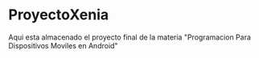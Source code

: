 # ProyectoXenia
Aqui esta almacenado el proyecto final de la materia "Programacion Para Dispositivos Moviles en Android"
